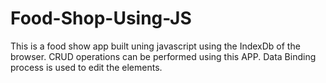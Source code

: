 # Food-Shop-Using-JS
This is a food show app built uning javascript using the IndexDb of the browser. CRUD operations can be performed using this APP. Data Binding process is used to edit the elements.
